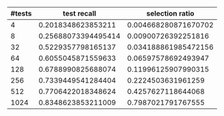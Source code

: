 |  #tests  |  test recall  |  selection ratio  |
| ---- | ---- | ---- |
|  4  |  0.2018348623853211  |  0.004668280871670702  |
|  8  |  0.25688073394495414  |  0.00900726392251816  |
|  32  |  0.5229357798165137  |  0.034188861985472156  |
|  64  |  0.6055045871559633  |  0.06597578692493947  |
|  128  |  0.6788990825688074  |  0.11996125907990315  |
|  256  |  0.7339449541284404  |  0.2224503631961259  |
|  512  |  0.7706422018348624  |  0.4257627118644068  |
|  1024  |  0.8348623853211009  |  0.7987021791767555  |